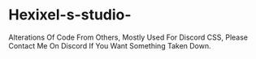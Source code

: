 # Hexixel-s-studio-
Alterations Of Code From Others, Mostly Used For Discord CSS, Please Contact Me On Discord If You Want Something Taken Down.
